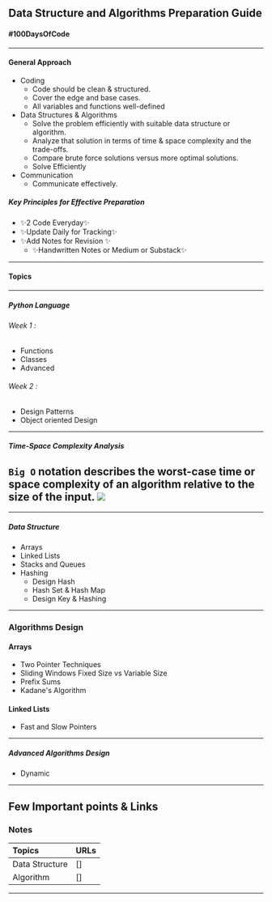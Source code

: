 ## Data Structure and Algorithms Preparation Guide

#### #100DaysOfCode
-------------------------------------------

#### General Approach 
- Coding 
    - Code should be clean & structured.
    - Cover the edge and base cases.
    - All variables and functions well-defined
- Data Structures & Algorithms 
    - Solve the problem efficiently with suitable data structure or  algorithm.
    - Analyze that solution in terms of time & space complexity and the trade-offs.
    - Compare brute force solutions versus more optimal solutions.
    - Solve Efficiently 
- Communication 
    - Communicate effectively.
    
##### Key Principles for Effective Preparation
- ✨2 Code Everyday✨
- ✨Update Daily for Tracking✨
- ✨Add Notes for Revision ✨
    -  ✨Handwritten Notes or Medium or Substack✨
---
#### Topics
---
##### Python Language
###### Week 1 :
- Functions
- Classes
- Advanced
###### Week 2 :
- Design Patterns
- Object oriented Design 
---
##### Time-Space Complexity Analysis 
`Big O` notation describes the worst-case time or space complexity of an algorithm relative to the size of the input.
![](https://kajabi-storefronts-production.kajabi-cdn.com/kajabi-storefronts-production/products/306049/images/EDEK0CQaRFm7VyYLjZJ3_bigo.jpg)
---------
-----
##### Data Structure
- Arrays 
- Linked Lists
- Stacks and Queues
- Hashing
    - Design Hash
    - Hash Set & Hash Map
    - Design Key & Hashing

---
### Algorithms Design
#### Arrays
- Two Pointer Techniques
- Sliding Windows Fixed Size vs Variable Size
- Prefix Sums
- Kadane's Algorithm

#### Linked Lists
- Fast and Slow Pointers
---

##### Advanced Algorithms Design
- Dynamic
----------

## Few Important points & Links

### Notes

| Topics         | URLs |
| :------------- | ---- |
| Data Structure | []   |
| Algorithm      | []   |

---
